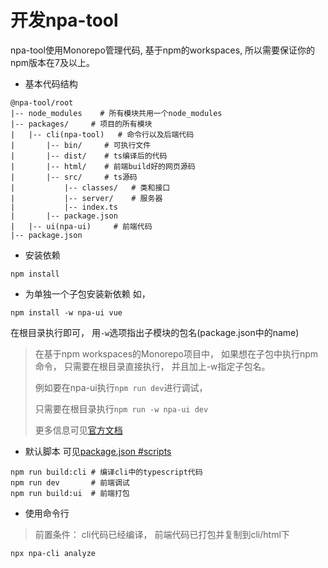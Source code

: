 # 开发npa-tool
npa-tool使用Monorepo管理代码, 基于npm的workspaces, 所以需要保证你的npm版本在7及以上。

* 基本代码结构
```
@npa-tool/root
|-- node_modules    # 所有模块共用一个node_modules
|-- packages/     # 项目的所有模块
|   |-- cli(npa-tool)   # 命令行以及后端代码
|       |-- bin/     # 可执行文件
|       |-- dist/    # ts编译后的代码
|       |-- html/    # 前端build好的网页源码
|       |-- src/     # ts源码
|           |-- classes/   # 类和接口
|           |-- server/    # 服务器
|           |-- index.ts
|       |-- package.json
|   |-- ui(npa-ui)     # 前端代码
|-- package.json
```

* 安装依赖
```shell
npm install
````
* 为单独一个子包安装新依赖
  如，
```shell
npm install -w npa-ui vue
```

在根目录执行即可， 用`-w`选项指出子模块的包名(package.json中的name)

> 在基于npm workspaces的Monorepo项目中， 如果想在子包中执行npm命令， 只需要在根目录直接执行， 并且加上-w指定子包名。
> 
> 例如要在npa-ui执行`npm run dev`进行调试， 
> 
> 只需要在根目录执行`npm run -w npa-ui dev`
> 
> 更多信息可见[官方文档](https://docs.npmjs.com/cli/v9/using-npm/workspaces)

* 默认脚本
可见[package.json #scripts](./package.json)
```shell
npm run build:cli # 编译cli中的typescript代码
npm run dev       # 前端调试
npm run build:ui  # 前端打包
```
* 使用命令行
> 前置条件： cli代码已经编译， 前端代码已打包并复制到cli/html下

```shell
npx npa-cli analyze
```
